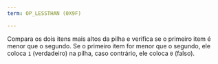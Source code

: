 ```yaml
---
term: OP_LESSTHAN (0X9F)

---
```

Compara os dois itens mais altos da pilha e verifica se o primeiro item é menor que o segundo. Se o primeiro item for menor que o segundo, ele coloca `1` (verdadeiro) na pilha, caso contrário, ele coloca `0` (falso).